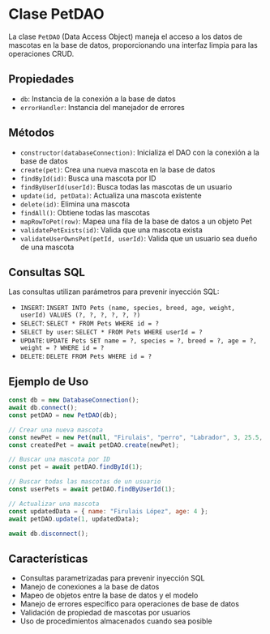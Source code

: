 # Clase PetDAO

La clase `PetDAO` (Data Access Object) maneja el acceso a los datos de mascotas en la base de datos, proporcionando una interfaz limpia para las operaciones CRUD.

## Propiedades

- `db`: Instancia de la conexión a la base de datos
- `errorHandler`: Instancia del manejador de errores

## Métodos

- `constructor(databaseConnection)`: Inicializa el DAO con la conexión a la base de datos
- `create(pet)`: Crea una nueva mascota en la base de datos
- `findById(id)`: Busca una mascota por ID
- `findByUserId(userId)`: Busca todas las mascotas de un usuario
- `update(id, petData)`: Actualiza una mascota existente
- `delete(id)`: Elimina una mascota
- `findAll()`: Obtiene todas las mascotas
- `mapRowToPet(row)`: Mapea una fila de la base de datos a un objeto Pet
- `validatePetExists(id)`: Valida que una mascota exista
- `validateUserOwnsPet(petId, userId)`: Valida que un usuario sea dueño de una mascota

## Consultas SQL

Las consultas utilizan parámetros para prevenir inyección SQL:

- `INSERT`: `INSERT INTO Pets (name, species, breed, age, weight, userId) VALUES (?, ?, ?, ?, ?, ?)`
- `SELECT`: `SELECT * FROM Pets WHERE id = ?`
- `SELECT by user`: `SELECT * FROM Pets WHERE userId = ?`
- `UPDATE`: `UPDATE Pets SET name = ?, species = ?, breed = ?, age = ?, weight = ? WHERE id = ?`
- `DELETE`: `DELETE FROM Pets WHERE id = ?`

## Ejemplo de Uso

```javascript
const db = new DatabaseConnection();
await db.connect();
const petDAO = new PetDAO(db);

// Crear una nueva mascota
const newPet = new Pet(null, "Firulais", "perro", "Labrador", 3, 25.5, 1);
const createdPet = await petDAO.create(newPet);

// Buscar una mascota por ID
const pet = await petDAO.findById(1);

// Buscar todas las mascotas de un usuario
const userPets = await petDAO.findByUserId(1);

// Actualizar una mascota
const updatedData = { name: "Firulais López", age: 4 };
await petDAO.update(1, updatedData);

await db.disconnect();
```

## Características

- Consultas parametrizadas para prevenir inyección SQL
- Manejo de conexiones a la base de datos
- Mapeo de objetos entre la base de datos y el modelo
- Manejo de errores específico para operaciones de base de datos
- Validación de propiedad de mascotas por usuarios
- Uso de procedimientos almacenados cuando sea posible